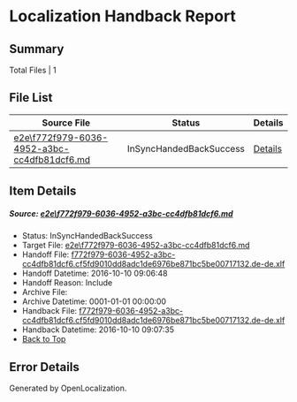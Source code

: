 # <a name='report-top'></a> Localization Handback Report

## Summary
 Total Files | 1

## File List
 Source File | Status | Details 
 ----------- | ------ | ------- 
 [e2e\f772f979-6036-4952-a3bc-cc4dfb81dcf6.md](https://github.com/OpenLocalizationTestOrg/ol-test0/blob/383de0515c462ace805ff8611865dfc0ddb31656/e2e/f772f979-6036-4952-a3bc-cc4dfb81dcf6.md) | InSyncHandedBackSuccess | [Details](#a909df6757a0e8c77e59114ca93d79d09cdeaaff1)

## Item Details
##### <a name='a909df6757a0e8c77e59114ca93d79d09cdeaaff1'></a> Source: [e2e\f772f979-6036-4952-a3bc-cc4dfb81dcf6.md](https://github.com/OpenLocalizationTestOrg/ol-test0/blob/383de0515c462ace805ff8611865dfc0ddb31656/e2e/f772f979-6036-4952-a3bc-cc4dfb81dcf6.md)
* Status: InSyncHandedBackSuccess
* Target File: [e2e\f772f979-6036-4952-a3bc-cc4dfb81dcf6.md](https://github.com/OpenLocalizationTestOrg/ol-test0-dede/blob/b5f87a21769d73cdea0ceb8f676b280a46825e77/e2e/f772f979-6036-4952-a3bc-cc4dfb81dcf6.md)
* Handoff File: [f772f979-6036-4952-a3bc-cc4dfb81dcf6.cf5fd9010dd8adc1de6976be871bc5be00717132.de-de.xlf](https://github.com/OpenLocalizationTestOrg/ol-test0-handoff/blob/dda4c46e4fc71968cffd9f32b038e8ffc3e56307/ol-handoff/OpenLocalizationTestOrg/ol-test0-dede/qimu/ht/f772f979-6036-4952-a3bc-cc4dfb81dcf6.cf5fd9010dd8adc1de6976be871bc5be00717132.de-de.xlf)
* Handoff Datetime: 2016-10-10 09:06:48
* Handoff Reason: Include
* Archive File: 
* Archive Datetime: 0001-01-01 00:00:00
* Handback File: [f772f979-6036-4952-a3bc-cc4dfb81dcf6.cf5fd9010dd8adc1de6976be871bc5be00717132.de-de.xlf](https://github.com/OpenLocalizationTestOrg/ol-test0-handback/blob/c4e13718a6871e478da975600382682f5ad430d4/ol-handback/OpenLocalizationTestOrg/ol-test0-dede/qimu/ht/f772f979-6036-4952-a3bc-cc4dfb81dcf6.cf5fd9010dd8adc1de6976be871bc5be00717132.de-de.xlf)
* Handback Datetime: 2016-10-10 09:07:35
* [Back to Top](#report-top)


## Error Details

Generated by OpenLocalization.
